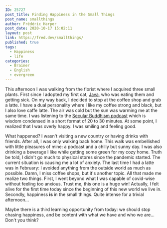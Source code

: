 ```yaml
---
ID: 25727
post_title: Finding Happiness in the Small Things
post_name: smallthings
author: Frédéric Harper
post_date: 2020-10-17 15:02:11
layout: post
link: https://fred.dev/smallthings/
published: true
tags:
  - Happiness
  - life
categories:
  - Brainer
  - English
  - evergreen
---
```

<p class="p3">
  <span class="s1">This afternoon I was walking from the florist where I acquired three small plants. First since I adopted my first cat, <a href="https://fred.dev/mylittlegirl/">Java</a>, who was eating them and getting sick. On my way back, I decided to stop at the coffee shop and grab a latte. I have a dual personality where I like my coffee strong and black, but I also love caffe latte. The air was cold but the sun was warming me at the same time. I was listening to the <a href="https://secularbuddhism.com/"><span class="s3">Secular Buddhism podcast</span></a> which is wisdom condensed in a short format of 20 to 30 minutes. At some point, I realized that I was </span><span class="s4">overly</span><span class="s1"> happy. I was smiling and feeling good.</span>
</p>

<p class="p3">
  <span class="s1">What happened? I wasn't visiting a new country or having drinks with friends. After all, I was only walking back home. This walk </span><span class="s5">was embellished</span><span class="s1"> with little pleasures of mine: a podcast and a chilly but sunny day. I was also drinking a beverage I like while getting some green for my cozy home. Truth </span><span class="s5">be told</span><span class="s1">, I didn't go much to physical stores since the pandemic started. The current situation is causing me a lot of anxiety. The last time I had a latte was in February: I avoided anything from the outside world as much as possible. Damn, I miss coffee shops, but it's another topic. All that made me realize two things. First, I went beyond what I was capable of covid-wise without feeling too anxious. Trust me, this one is a huge win! Actually, I felt alive for the first time today since the beginning of this new world we live in. </span><span class="s4">Secondly</span><span class="s1">, happiness <b>is</b> in the small things. Quite intense for a trivial afternoon...</span>
</p>

<p class="p3">
  <span class="s1">Maybe there is a third learning opportunity from today: we should stop chasing happiness, and be content with what we have and who we are... Don't you think?</span>
</p>